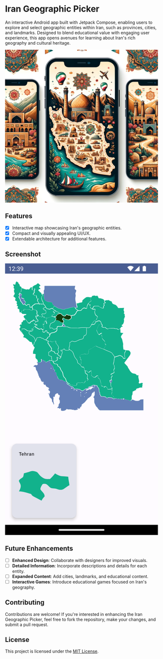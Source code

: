 # Iran Geographic Picker

An interactive Android app built with Jetpack Compose, enabling users to explore and select geographic entities within Iran, such as provinces, cities, and landmarks. Designed to blend educational value with engaging user experience, this app opens avenues for learning about Iran's rich geography and cultural heritage.

![Iran Geographic Picker](image.webp)

## Features

- [x] Interactive map showcasing Iran's geographic entities.
- [x] Compact and visually appealing UI/UX.
- [x] Extendable architecture for additional features.

## Screenshot

![Iran Geographic Picker Screenshot](screenshot.png)

## Future Enhancements

- [ ] **Enhanced Design**: Collaborate with designers for improved visuals.
- [ ] **Detailed Information**: Incorporate descriptions and details for each entity.
- [ ] **Expanded Content**: Add cities, landmarks, and educational content.
- [ ] **Interactive Games**: Introduce educational games focused on Iran's geography.

## Contributing

Contributions are welcome! If you're interested in enhancing the Iran Geographic Picker, feel free to fork the repository, make your changes, and submit a pull request.

## License

This project is licensed under the [MIT License](LICENSE).

